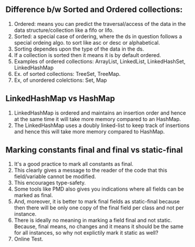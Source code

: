 
## Difference b/w Sorted and Ordered collections:
1. Ordered: means you can predict the traversal/access of the data in the data structure/collection like a fifo or lifo.
2. Sorted: a special case of ordering, where the ds in question follows a special ordeing algo. to sort like asc or desc or alphabetical.
3. Sorting dependes upon the type of the data in the ds.
4. If a collection is sorted then it means it is by default ordered.
5. Examples of ordered collections: ArrayList, LinkedList, LinkedHashSet, LinkedHashMap
6. Ex. of sorted collections: TreeSet, TreeMap.
7. Ex, of unordered colelctions: Set, Map

## LinkedHashMap vs HashMap
1. LinkedHashMap is ordered and maintains an insertion order and hence at the same time it will take more memory compared to an HashMap.
2. The LinkedHashMap uses a doubly linked-list to keep track of insertions and hence this will take more memory compared to HashMap.

## Marking constants final and final vs static-final
1. It's a good practice to mark all constants as final.
2. This clearly gives a message to the reader of the code that this field/variable cannot be modified.
3. This encourages type-safety.
4. Some tools like PMD also gives you indications where all fields can be marked as final.
5. And, moreover, it is better to mark final fields as static-final because then there will be only one copy of the final field per class and not per instance.
6. There is ideally no meaning in marking a field final and not static. Because, final means, no changes and it means it should be the same for all instances, so why not explictily mark it static as well?
7. Online Test.
